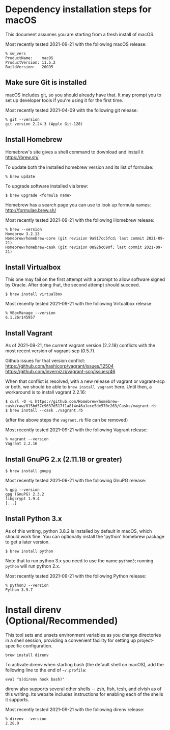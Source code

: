 # Dependency installation steps for macOS

This document assumes you are starting from a fresh install of macOS.

Most recently tested 2021-09-21 with the following macOS release:

```
% sw_vers
ProductName:	macOS
ProductVersion:	11.5.2
BuildVersion:	20G95
```



## Make sure Git is installed

macOS includes git, so you should already have that. It may prompt you to set up developer tools if
you're using it for the first time.

Most recently tested 2021-04-09 with the following git release:

```
% git --version
git version 2.24.3 (Apple Git-128)
```



## Install Homebrew

Homebrew's site gives a shell command to download and install it
https://brew.sh/

To update both the installed homebrew version and its list of formulae:

```
% brew update
```

To upgrade software installed via brew:

```
$ brew upgrade <formula name>
```

Homebrew has a search page you can use to look up formula names: http://formulae.brew.sh/

Most recently tested 2021-09-21 with the following Homebrew release:

```
% brew --version
Homebrew 3.2.13
Homebrew/homebrew-core (git revision 9a917cc5fcd; last commit 2021-09-21)
Homebrew/homebrew-cask (git revision 0892bc690f; last commit 2021-09-21)
```



## Install Virtualbox

This one may fail on the first attempt with a prompt to allow software signed by Oracle. After doing
that, the second attempt should succeed.

```
$ brew install virtualbox
```

Most recently tested 2021-09-21 with the following Virtualbox release:

```
% VBoxManage --version
6.1.26r145957
```



## Install Vagrant

As of 2021-09-21, the current vagrant version (2.2.18) conflicts with the most recent version of 
vagrant-scp (0.5.7).

Github issues for that version conflict:
https://github.com/hashicorp/vagrant/issues/12504
https://github.com/invernizzi/vagrant-scp/issues/46

When that conflict is resolved, with a new release of vagrant or vagrant-scp or both, we should be
able to `brew install vagrant` here. Until then, a workaround is to install vagrant 2.2.16:

```
$ curl -O -L https://github.com/Homebrew/homebrew-cask/raw/015bd57c9637d517f1a814e46a1ece5de570c263/Casks/vagrant.rb
$ brew install --cask ./vagrant.rb
```

(after the above steps the `vagrant.rb` file can be removed)

Most recently tested 2021-09-21 with the following Vagrant release:

```
% vagrant --version
Vagrant 2.2.16
```



## Install GnuPG 2.x (2.11.18 or greater)

```
$ brew install gnupg
```

Most recently tested 2021-09-21 with the following GnuPG release:

```
% gpg --version
gpg (GnuPG) 2.3.2
libgcrypt 1.9.4
[...]
```



## Install Python 3.x

As of this writing, python 3.8.2 is installed by default in macOS, which should work fine. You can
optionally install the 'python' homebrew package to get a later version.

```
$ brew install python
```

Note that to run python 3.x you need to use the name `python3`; running `python` will run python
2.x.

Most recently tested 2021-09-21 with the following Python release:

```
% python3 --version
Python 3.9.7
```



# Install direnv (Optional/Recommended)

This tool sets and unsets environment variables as you change directories in a shell session,
providing a convenient facility for setting up project-specific configuration.

```
brew install direnv
```

To activate direnv when starting bash (the default shell on macOS), add the following line to the
end of `~/.profile`:

```
eval "$(direnv hook bash)"
```

direnv also supports several other shells -- zsh, fish, tcsh, and elvish as of this writing. Its
website includes instructions for enabling each of the shells it supports.

Most recently tested 2021-09-21 with the following direnv release:

```
% direnv --version
2.28.0
```

